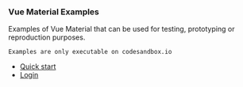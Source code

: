### Vue Material Examples

Examples of Vue Material that can be used for testing, prototyping or reproduction purposes. 

`Examples are only executable on codesandbox.io`

- [Quick start](https://codesandbox.io/s/github/vuematerial/examples/tree/master/examples/quick-start)
- [Login](https://codesandbox.io/s/github/vuematerial/examples/tree/master/examples/login)